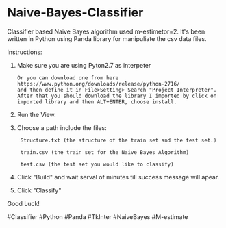 # Naive-Bayes-Classifier
Classifier based Naive Bayes algorithm used m-estimetor=2. 
It's been written in Python using Panda library for manipuliate the csv data files. 

Instructions:

1. Make sure you are using Pyton2.7 as interpeter
       
       Or you can download one from here https://www.python.org/downloads/release/python-2716/
       and then define it in File>Setting> Search "Project Interpreter".
       After that you should download the library I imported by click on imported library and then ALT+ENTER, choose install.

2. Run the View.

3. Choose a path include the files: 
  
        Structure.txt (the structure of the train set and the test set.)
  
        train.csv (the train set for the Naive Bayes Algorithm)
  
        test.csv (the test set you would like to classify)

4. Click "Build" and wait serval of minutes till success message will apear.

5. Click "Classify"

Good Luck!

#Classifier #Python #Panda #TkInter #NaiveBayes #M-estimate
